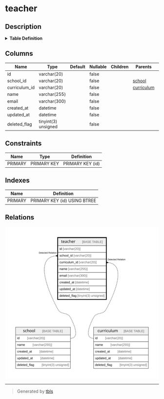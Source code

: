 # teacher

## Description

<details>
<summary><strong>Table Definition</strong></summary>

```sql
CREATE TABLE `teacher` (
  `id` varchar(20) COLLATE utf8mb4_bin NOT NULL,
  `school_id` varchar(20) COLLATE utf8mb4_bin NOT NULL,
  `curriculum_id` varchar(20) COLLATE utf8mb4_bin NOT NULL,
  `name` varchar(255) COLLATE utf8mb4_bin NOT NULL,
  `email` varchar(300) COLLATE utf8mb4_bin NOT NULL,
  `created_at` datetime NOT NULL,
  `updated_at` datetime NOT NULL,
  `deleted_flag` tinyint(3) unsigned NOT NULL,
  PRIMARY KEY (`id`)
) ENGINE=InnoDB DEFAULT CHARSET=utf8mb4 COLLATE=utf8mb4_bin
```

</details>

## Columns

| Name | Type | Default | Nullable | Children | Parents | Comment |
| ---- | ---- | ------- | -------- | -------- | ------- | ------- |
| id | varchar(20) |  | false |  |  |  |
| school_id | varchar(20) |  | false |  | [school](school.md) |  |
| curriculum_id | varchar(20) |  | false |  | [curriculum](curriculum.md) |  |
| name | varchar(255) |  | false |  |  |  |
| email | varchar(300) |  | false |  |  |  |
| created_at | datetime |  | false |  |  |  |
| updated_at | datetime |  | false |  |  |  |
| deleted_flag | tinyint(3) unsigned |  | false |  |  |  |

## Constraints

| Name | Type | Definition |
| ---- | ---- | ---------- |
| PRIMARY | PRIMARY KEY | PRIMARY KEY (id) |

## Indexes

| Name | Definition |
| ---- | ---------- |
| PRIMARY | PRIMARY KEY (id) USING BTREE |

## Relations

![er](teacher.svg)

---

> Generated by [tbls](https://github.com/k1LoW/tbls)
